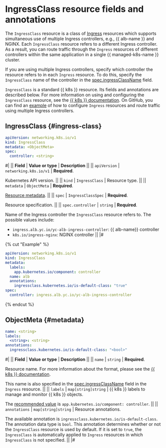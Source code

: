 # IngressClass resource fields and annotations

The `IngressClass` resource is a class of [Ingress](../../../application-load-balancer/k8s-ref/ingress.md) resources which supports simultaneous use of multiple Ingress controllers, e.g., {{ alb-name }} and NGINX. Each `IngressClass` resource refers to a different Ingress controller. As a result, you can route traffic through the `Ingress` resources of different controllers within the same application in a single {{ managed-k8s-name }} cluster.

If you are using multiple Ingress controllers, specify which controller the resource refers to in each `Ingress` resource. To do this, specify the `IngressClass` name of the controller in the [spec.ingressClassName](../../../application-load-balancer/k8s-ref/ingress.md#spec) field.

`IngressClass` is a standard {{ k8s }} resource. Its fields and annotations are described below. For more information on using and configuring the `IngressClass` resource, see the [{{ k8s }} documentation](https://kubernetes.io/docs/concepts/services-networking/ingress/#ingress-class). On GitHub, you can find an [example](https://github.com/yandex-cloud-examples/yc-mk8s-with-ingress-class) of how to configure `Ingress` resources and route traffic using multiple Ingress controllers.

## IngressClass {#ingress-class}

```yaml
apiVersion: networking.k8s.io/v1
kind: IngressClass
metadata: <ObjectMeta>
spec:
  controller: <string>
```

#|
|| **Field**         | **Value or type**      | **Description**                    ||
|| `apiVersion`      | `networking.k8s.io/v1` | **Required**.

Kubernetes API version. ||
|| `kind`            | `IngressClass`         | Resource type.                    ||
|| `metadata`        | `ObjectMeta`           | **Required**.

[Resource metadata](#metadata). ||
|| `spec`            | `IngressClassSpec`     | **Required**.

Resource specification. ||
|| `spec.controller` | `string`               | **Required**.

Name of the Ingress controller the `IngressClass` resource refers to. The possible values include:

* `ingress.alb.yc.io/yc-alb-ingress-controller`: {{ alb-name}} controller
* `k8s.io/ingress-nginx`: NGINX controller ||
|#

{% cut "Example" %}

```yaml
apiVersion: networking.k8s.io/v1
kind: IngressClass
metadata:
  labels:
    app.kubernetes.io/component: controller
  name: alb
  annotations:
    ingressclass.kubernetes.io/is-default-class: "true"
spec:
  controller: ingress.alb.yc.io/yc-alb-ingress-controller
```

{% endcut %}

## ObjectMeta {#metadata}

```yaml
name: <string>
labels:
  <string>: <string>
annotations:
  ingressclass.kubernetes.io/is-default-class: "<bool>"
```

#|
|| **Field**     | **Value or type** | **Description** ||
|| `name`        | `string`          | **Required**.

Resource name. For more information about the format, please see the [{{ k8s }} documentation](https://kubernetes.io/docs/concepts/overview/working-with-objects/names/#names).

This name is also specified in the [spec.ingressClassName](../../../application-load-balancer/k8s-ref/ingress.md#spec) field in the `Ingress` resource. ||
|| `labels`      | `map[string]string`  | {{ k8s }} labels to manage and monitor {{ k8s }} objects.

The [recommended value](https://kubernetes.io/docs/concepts/overview/working-with-objects/common-labels/) is `app.kubernetes.io/component: controller`. ||
|| `annotations` | `map[string]string`  | Resource annotations.

The available annotation is `ingressclass.kubernetes.io/is-default-class`. The annotation data type is `bool`. This annotation determines whether or not the `IngressClass` resource is used by default. If it is set to `true`, the `IngressClass` is automatically applied to `Ingress` resources in which `IngressClass` is not specified. ||
|#
